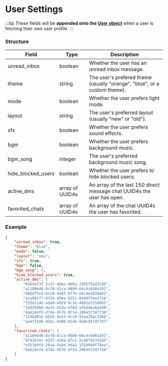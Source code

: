 # User Settings

:::tip
These fields will be **appended onto the [User object](/objects/user)**
when a user is fetching their own user profile.
:::

### Structure

| Field              | Type            | Description                                                              |
| ------------------ | --------------- | ------------------------------------------------------------------------ |
| unread_inbox       | boolean         | Whether the user has an unread inbox message.                            |
| theme              | string          | The user's prefered theme (usually "orange", "blue", or a custom theme). |
| mode               | boolean         | Whether the user prefers light mode.                                     |
| layout             | string          | The user's preferred layout (usually "new" or "old").                    |
| sfx                | boolean         | Whether the user prefers sound effects.                                  |
| bgm                | boolean         | Whether the user prefers background music.                               |
| bgm_song           | integer         | The user's preferred background music song.                              |
| hide_blocked_users | boolean         | Whether the user prefers to hide blocked users.                          |
| active_dms         | array of UUID4s | An array of the last 150 direct message chat UUID4s the user has open.   |
| favorited_chats    | array of UUID4s | An array of the chat UUID4s the user has favorited.                      |

### Example

```json
{
	"unread_inbox": true,
	"theme": "blue",
	"mode": false,
	"layout": "new",
	"sfx": true,
	"bgm": false,
	"bgm_song": 3,
	"hide_blocked_users": true,
	"active_dms": [
		"05bdaf3f-1c37-4dee-9d0a-195bf52d3c8b",
		"a1109e40-8cf8-41ca-9089-66c4c640a391",
		"60dd7fe2-d3c0-44df-bf7e-ebcdee830a83",
		"aca00277-8334-458a-8251-044dffea371b",
		"f33d314b-ada9-4929-9c3e-4601af216005",
		"1dd356b0-0e32-42da-b70d-afbd4ba0add8",
		"4a624efd-d74e-45fb-9714-20645f3d7f36",
		"114b401e-bb55-4e53-8cc8-91aa29ac2568",
		"ae4f3246-42bc-4d06-81db-9a8cd5fdf787"
	],
	"favorited_chats": [
		"a1109e40-8cf8-41ca-9089-66c4c640a391",
		"8741bfec-4257-419a-87c1-5c487927d1d3",
		"e351bdf4-26aa-4abd-8da2-152b940f76ea",
		"4a624efd-d74e-45fb-9714-20645f3d7f36"
	]
}
```
